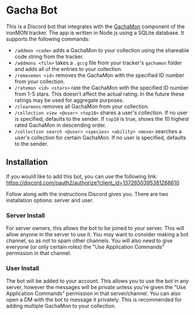 # Gacha Bot

This is a Discord bot that integrates with the [GachaMon](https://github.com/besteon/Ironmon-Tracker/wiki/GachaMon-Collectable-Card-Game) component of the ironMON tracker. The app is written in Node.js using a SQLite database. It supports the following commands:

* `/addmon <code>` adds a GachaMon to your collection using the shareable code string from the tracker.
* `/addmons <file>` takes a `.gccg` file from your tracker's `gachamon` folder and adds all of the entries to your collection.
* `/removemon <id>` removes the GachaMon with the specified ID number from your collection.
* `/ratemon <id> <stars>` rate the GachaMon with the specified ID number from 1-5 stars. This doesn't affect the actual rating. In the future these ratings may be used for aggregate purposes.
* `/clearmons` removes all GachaMon from your collection.
* `/collection view <@user> <top10>` shares a user's collection. If no user is specified, defaults to the sender. If `top10` is true, shows the 10 highest rated GachaMon in descending order.
* `/collection search <@user> <species> <ability> <move>` searches a user's collection for certain GachaMon. If no user is specified, defaults to the sender.

## Installation

If you would like to add this bot, you can use the following link: https://discord.com/oauth2/authorize?client_id=1372650395381268610

Follow along with the instructions Discord gives you. There are two installation options: server and user.

### Server Install

For server owners, this allows the bot to be joined to your server. This will allow anyone in the server to use it. You may want to consider making a bot channel, so as not to spam other channels. You will also need to give everyone (or only certain roles) the "Use Application Commands" permission in that channel.

### User Install

The bot will be added to your account. This allows you to use the bot in any server, however the messages will be private unless you're given the "Use Application Commands" permission in that server/channel. You can also open a DM with the bot to message it privately. This is recommended for adding multiple GachaMon to your collection.
